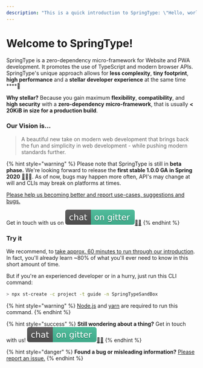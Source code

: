 ```yaml
---
description: "This is a quick introduction to SpringType: \"Hello, world!\" \U0001F603"
---
```


# Welcome to SpringType!

SpringType is a zero-dependency micro-framework for Website and PWA development. It promotes the use of TypeScript and modern browser APIs. SpringType's unique approach allows for **less complexity**, **tiny footprint**, **high performance** and a **stellar** **developer experience** at the same time ****🚀

**Why stellar?** Because you gain maximum **flexibility**, **compatibility**, and **high security** with a **zero-dependency** **micro-framework**, that is usually **&lt; 20KiB in size for a production build**.

### Our Vision is...

> A beautiful new take on modern web development that brings back the fun and simplicity in web development - while pushing modern standards further.

{% hint style="warning" %}
Please note that SpringType is still in **beta phase.** We're looking forward to release the **first stable 1.0.0 GA in Spring 2020** [🌱](https://emojipedia.org/seedling/)🚀😎. As of now, bugs may happen more often, API's may change at will and CLIs may break on platforms at times.

[Please help us becoming better and report use-cases, suggestions and bugs.](https://github.com/springtype-org/springtype/issues)

Get in touch with us on  [![](.gitbook/assets/gitter.svg)](https://gitter.im/springtype-official/springtype?utm_source=badge&utm_medium=badge&utm_campaign=pr-badge)[💬](https://emojipedia.org/speech-balloon/)[🤓](https://emojipedia.org/nerd-face/)
{% endhint %}

### Try it

We recommend, to [take approx. 60 minutes to run through our introduction](introduction/). In fact, you'll already learn ~80% of what you'll ever need to know in this short amount of time.

But if you're an experienced developer or in a hurry, just run this CLI command:

```bash
> npx st-create -c project -t guide -n SpringTypeSandBox
```

{% hint style="warning" %}
[N](https://nodejs.org)[ode.js](https://nodejs.org) and [yarn](https://classic.yarnpkg.com/en/docs/install) are required to run this command.
{% endhint %}

{% hint style="success" %}
**Still wondering about a thing?** Get in touch with us! [![](.gitbook/assets/gitter.svg)](https://gitter.im/springtype-official/springtype?utm_source=badge&utm_medium=badge&utm_campaign=pr-badge)[💬](https://emojipedia.org/speech-balloon/)[🤓](https://emojipedia.org/nerd-face/)
{% endhint %}

{% hint style="danger" %}
**Found a bug or misleading information?** [Please report an issue.](https://github.com/springtype-org/springtype/issues)
{% endhint %}

